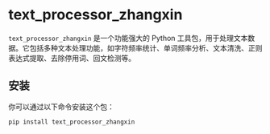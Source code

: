 # text_processor_zhangxin

`text_processor_zhangxin` 是一个功能强大的 Python 工具包，用于处理文本数据。它包括多种文本处理功能，如字符频率统计、单词频率分析、文本清洗、正则表达式提取、去除停用词、回文检测等。

## 安装

你可以通过以下命令安装这个包：

```bash
pip install text_processor_zhangxin
